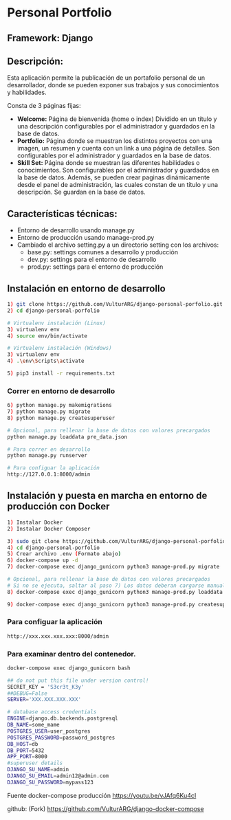 # Personal Portfolio

## Framework: Django

## Descripción:
Esta aplicación permite la publicación de un portafolio personal de un desarrollador, donde se pueden exponer sus trabajos y sus conocimientos y habilidades.

Consta de 3 páginas fijas:
- **Welcome:** Página de bienvenida (home o index) Dividido en un título y una descripción configurables por el administrador y guardados en la base de datos.
- **Portfolio:** Página donde se muestran los distintos proyectos con una imagen, un resumen y cuenta con un link a una página de detalles. Son configurables por el administrador y guardados en la base de datos.
- **Skill Set:** Página donde se muestran las diferentes habilidades o conocimientos. Son configurables por el administrador y guardados en la base de datos.
Además, se pueden crear paginas dinámicamente desde el panel de administración, las cuales constan de un título y una descripción. Se guardan en la base de datos.

## Características técnicas:
- Entorno de desarrollo usando manage.py
- Entorno de producción usando manage-prod.py
- Cambiado el archivo setting.py a un directorio setting con los archivos:
	- base.py: settings comunes a desarrollo y producción
	- dev.py: settings para el entorno de desarrollo
	- prod.py: settings para el entorno de producción

## Instalación en entorno de desarrollo

```bash
1) git clone https://github.com/VulturARG/django-personal-porfolio.git
2) cd django-personal-porfolio

# Virtualenv instalación (Linux)
3) virtualenv env
4) source env/bin/activate

# Virtualenv instalación (Windows)
3) virtualenv env
4) .\env\Scripts\activate

5) pip3 install -r requirements.txt
```

### Correr en entorno de desarrollo
```bash
6) python manage.py makemigrations
7) python manage.py migrate
8) python manage.py createsuperuser

# Opcional, para rellenar la base de datos con valores precargados
python manage.py loaddata pre_data.json

# Para correr en desarrollo
python manage.py runserver

# Para configuar la aplicación
http://127.0.0.1:8000/admin
```

## Instalación y puesta en marcha en entorno de producción con Docker
```bash
1) Instalar Docker
2) Instalar Docker Composer

3) sudo git clone https://github.com/VulturARG/django-personal-porfolio.git
4) cd django-personal-porfolio
5) Crear archivo .env (Formato abajo)
6) docker-compose up -d
7) docker-compose exec django_gunicorn python3 manage-prod.py migrate

# Opcional, para rellenar la base de datos con valores precargados
# Si no se ejecuta, saltar al paso 7) Los datos deberan cargarse manualmente desde /admin ANTES de correr la aplicación para que no de error
8) docker-compose exec django_gunicorn python3 manage-prod.py loaddata pre_data.json

9) docker-compose exec django_gunicorn python3 manage-prod.py createsuperuser
```

### Para configuar la aplicación
```bash
http://xxx.xxx.xxx.xxx:8000/admin
```
### Para examinar dentro del contenedor.
```bash
docker-compose exec django_gunicorn bash
```

```bash
## do not put this file under version control!
SECRET_KEY = 'S3cr3t_K3y'
##DEBUG=False
SERVER='XXX.XXX.XXX.XXX'

# database access credentials
ENGINE=django.db.backends.postgresql
DB_NAME=some_mame
POSTGRES_USER=user_postgres
POSTGRES_PASSWORD=password_postgres
DB_HOST=db
DB_PORT=5432
APP_PORT=8000
#superuser details
DJANGO_SU_NAME=admin
DJANGO_SU_EMAIL=admin12@admin.com
DJANGO_SU_PASSWORD=mypass123
```

Fuente docker-compose producción
https://youtu.be/vJAfq6Ku4cI

github: (Fork)
https://github.com/VulturARG/django-docker-compose

